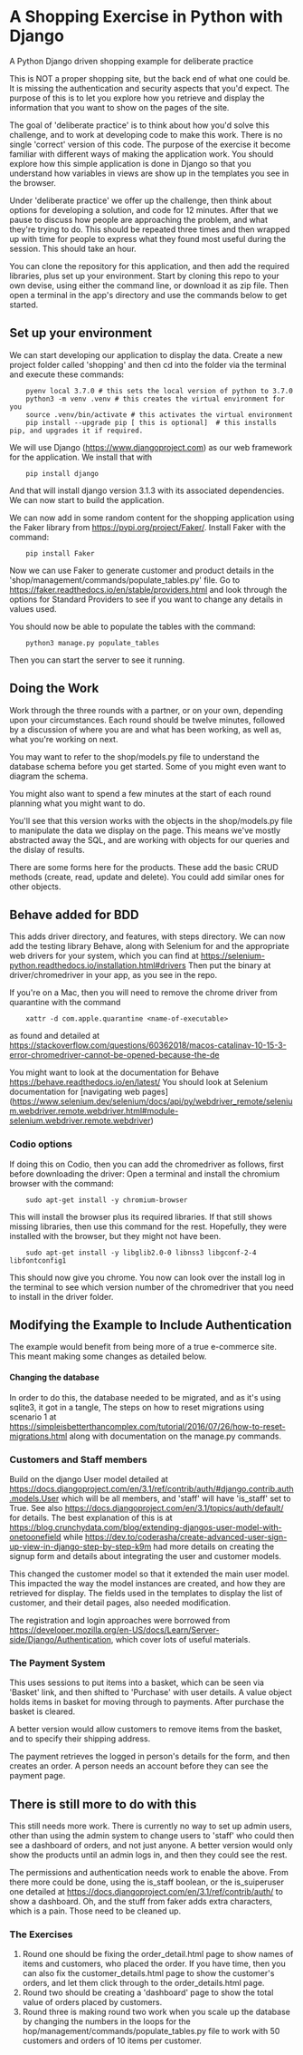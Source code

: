 # A Shopping Exercise in Python with Django
A Python Django driven shopping example for deliberate practice

This is NOT a proper shopping site, but the back end of what one could be. It is missing the authentication and security aspects that you'd expect. The purpose of this is to let you explore how you retrieve and display the information that you want to show on the pages of the site.

The goal of 'deliberate practice' is to think about how you'd solve this challenge, and to work at developing code to make this work. There is no single 'correct' version of this code. The purpose of the exercise it become familiar with different ways of making the application work. You should explore how this simple application is done in Django so that you understand how variables in views are show up in the templates you see in the browser.

Under 'deliberate practice' we offer up the challenge, then think about options for developing a solution, and code for 12 minutes. After that we pause to discuss how people are approaching the problem, and what they're trying to do. This should be repeated three times and then wrapped up with time for people to express what they found most useful during the session. This should take an hour.

You can clone the repository for this application, and then add the required libraries, plus set up your environment. Start by cloning this repo to your own devise, using either the command line, or download it as zip file. Then open a terminal in the app's directory and use the commands below to get started.

## Set up your environment
 We can start developing our application to display the data. Create a new project folder called 'shopping' and then cd into the folder via the terminal and execute these commands:

        pyenv local 3.7.0 # this sets the local version of python to 3.7.0
        python3 -m venv .venv # this creates the virtual environment for you
        source .venv/bin/activate # this activates the virtual environment
        pip install --upgrade pip [ this is optional]  # this installs pip, and upgrades it if required.

We will use Django (https://www.djangoproject.com) as our web framework for the application. We install that with 
        
        pip install django

And that will install django version 3.1.3 with its associated dependencies. We can now start to build the application.

We can now add in some random content for the shopping application using the Faker library from https://pypi.org/project/Faker/. Install Faker with the command: 

        pip install Faker

Now we can use Faker to generate customer and product details in the 'shop/management/commands/populate_tables.py' file. Go to https://faker.readthedocs.io/en/stable/providers.html and look through the options for Standard Providers to see if you want to change any details in values used.

You should now be able to populate the tables with the command:

        python3 manage.py populate_tables

Then you can start the server to see it running. 

##  Doing the Work

Work through the three rounds with a partner, or on your own, depending upon your circumstances. Each round should be twelve minutes, followed by a discussion of where you are and what has been working, as well as, what you're working on next.

You may want to refer to the shop/models.py file to understand the database schema before you get started. Some of you might even want to diagram the schema. 

You might also want to spend a few minutes at the start of each round planning what you might want to do.

You'll see that this version works with the objects in the shop/models.py file to manipulate the data we display on the page. This means we've mostly abstracted away the SQL, and are working with objects for our queries and the dislay of results.

There are some forms here for the products. These add the basic CRUD methods (create, read, update and delete). You could add similar ones for other objects.

## Behave added for BDD

This adds driver directory, and features, with steps directory.
We can now add the testing library Behave, along with Selenium for and the appropriate web drivers for your system, which you can find at https://selenium-python.readthedocs.io/installation.html#drivers Then put the binary at driver/chromedriver in your app, as you see in the repo. 

If you're on a Mac, then you will need to remove the chrome driver from quarantine with the command

        xattr -d com.apple.quarantine <name-of-executable>

as found and detailed at https://stackoverflow.com/questions/60362018/macos-catalinav-10-15-3-error-chromedriver-cannot-be-opened-because-the-de 

You might want to look at the documentation for Behave https://behave.readthedocs.io/en/latest/ 
You should look at Selenium documentation for [navigating web pages] (https://www.selenium.dev/selenium/docs/api/py/webdriver_remote/selenium.webdriver.remote.webdriver.html#module-selenium.webdriver.remote.webdriver)

### Codio options
If doing this on Codio, then you can add the chromedriver as follows, first before downloading the driver:
Open a terminal and install the chromium browser with the command:

        sudo apt-get install -y chromium-browser

This will install the browser plus its required libraries. If that still shows missing libraries, then use this command for the rest. Hopefully, they were installed with the browser, but they might not have been.

        sudo apt-get install -y libglib2.0-0 libnss3 libgconf-2-4 libfontconfig1

This should now give you chrome. You now can look over the install log in the terminal to see which version number of the chromedriver that you need to install in the driver folder.

## Modifying the Example to Include Authentication
The example would benefit from being more of a true e-commerce site. This meant making some changes as detailed below.

#### Changing the database
In order to do this, the database needed to be migrated, and as it's using sqlite3, it got in a tangle, The steps on how to reset migrations using scenario 1 at https://simpleisbetterthancomplex.com/tutorial/2016/07/26/how-to-reset-migrations.html along with documentation on the manage.py commands.

### Customers and Staff members
Build on the django User model detailed at https://docs.djangoproject.com/en/3.1/ref/contrib/auth/#django.contrib.auth.models.User which will be all members, and 'staff' will have 'is_staff' set to True. See also https://docs.djangoproject.com/en/3.1/topics/auth/default/ for details.
The best explanation of this is at https://blog.crunchydata.com/blog/extending-djangos-user-model-with-onetoonefield while https://dev.to/coderasha/create-advanced-user-sign-up-view-in-django-step-by-step-k9m had more details on creating the signup form and details about integrating the user and customer models.

This changed the customer model so that it extended the main user model. This impacted the way the model instances are created, and how they are retrieved for display. The fields used in the templates to display the list of customer, and their detail pages, also needed modification.

The registration and login approaches were borrowed from https://developer.mozilla.org/en-US/docs/Learn/Server-side/Django/Authentication, which cover lots of useful materials.

### The Payment System 
This uses sessions to put items into a basket, which can be seen via 'Basket' link, and then shifted to 'Purchase' with user details. A value object holds items in basket for moving through to payments. After purchase the basket is cleared.

A better version would allow customers to remove items from the basket, and to specify their shipping address.

The payment retrieves the logged in person's details for the form, and then creates an order. A person needs an account before they can see the payment page.

## There is still more to do with this
This still needs more work. There is currently no way to set up admin users, other than using the admin system to change users to 'staff' who could then see a dashboard of orders, and not just anyone.
A better version would only show the products until an admin logs in, and then they could see the rest.

The permissions and authentication needs work to enable the above. From there more could be done, using the is_staff boolean, or the is_suiperuser one detailed at https://docs.djangoproject.com/en/3.1/ref/contrib/auth/ to show a dashboard.
Oh, and the stuff from faker adds extra characters, which is a pain. Those need to be cleaned up.


### The Exercises

1. Round one should be fixing the order_detail.html page to show names of items and customers, who placed the order. If you have time, then you can also fix the customer_details.html page to show the customer's orders, and let them click through to the order_details.html page.
2. Round two should be creating a 'dashboard' page to show the total value of orders placed by customers.
3. Round three is making round two work when you scale up the database by changing the numbers in the loops for the hop/management/commands/populate_tables.py file to work with 50 customers and orders of 10 items per customer.
